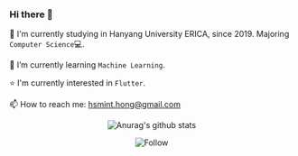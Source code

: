 ### Hi there 👋

🏫 I'm currently studying in Hanyang University ERICA, since 2019. Majoring `Computer Science`💻.

🌱 I’m currently learning `Machine Learning`.

⭐ I'm currently interested in `Flutter`.

📫 How to reach me: hsmint.hong@gmail.com

<div align=center>
  
  ![Anurag's github stats](https://github-readme-stats.vercel.app/api?username=hsmint&hide=["prs","issues"])
  
  ![Follow](https://img.shields.io/github/followers/hsmint?style=social)
  
</div>

<!--
**hsmint/hsmint** is a ✨ _special_ ✨ repository because its `README.md` (this file) appears on your GitHub profile.

Here are some ideas to get you started:

- 🔭 I’m currently working on ...
- 🌱 I’m currently learning ...
- 👯 I’m looking to collaborate on ...
- 🤔 I’m looking for help with ...
- 💬 Ask me about ...
- 📫 How to reach me: ...
- 😄 Pronouns: ...
- ⚡ Fun fact: ...
-->
